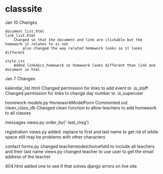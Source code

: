 classsite
=========
Jan 10 Changes

    document_list.html
    link_list.html
        Changed so that the document and link are clickable but the homework it relates to is not
            also changed the way related homework looks so it looks different
    
    style.css
        Added linkdocs_homework so homework looks different than link and document in html


Jan 7 Changes

kalendar_list.html
    Changed permission for links to add event to .is_staff
    Changed permission for links to change day number to .is_superuser

homework models.py
    HomeworkModelForm
    Commented out clean_class_db
    Changed clean function to allow teachers to add homework to all classes
    
messages views.py
    order_by('-last_msg')
    
registration views.py
    added .replace to first and last name to get rid of white space
    still may be problems with other characters

contact 
    forms.py
    changed teachermodelchoicefield to include all teachers and their last name
    views.py
    changed teacher to use user to get the email address of the teacher

404.html
    added one to see if that solves django errors on live site
    
